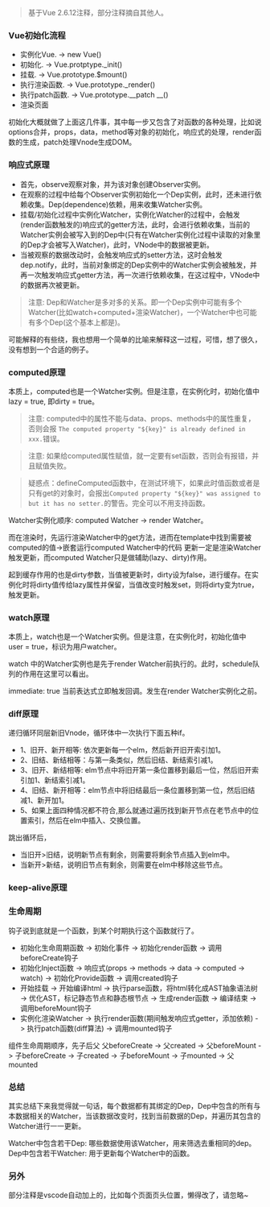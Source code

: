 <!--
 * @Author: Li Jian
 * @Date: 2021-03-24 13:23:17
 * @LastEditTime: 2021-06-10 14:35:48
 * @LastEditors: Li Jian
-->
> 基于Vue 2.6.12注释，部分注释摘自其他人。

### Vue初始化流程

- 实例化Vue. -> new Vue()
- 初始化. -> Vue.protptype._init()
- 挂载. -> Vue.prototype.$mount()
- 执行渲染函数. -> Vue.prototype._render()
- 执行patch函数. -> Vue.prototype.__patch __()
- 渲染页面

初始化大概就做了上面这几件事，其中每一步又包含了对函数的各种处理，比如说options合并，props，data，method等对象的初始化，响应式的处理，render函数的生成，patch处理Vnode生成DOM。

### 响应式原理

- 首先，observe观察对象，并为该对象创建Observer实例。
- 在观察的过程中给每个Observer实例初始化一个Dep实例，此时，还未进行依赖收集。Dep(dependence)依赖，用来收集Watcher实例。
- 挂载/初始化过程中实例化Watcher，实例化Watcher的过程中，会触发(render函数触发的)响应式的getter方法，此时，会进行依赖收集，当前的Watcher实例会被写入到的Dep中(只有在Watcher实例化过程中读取的对象里的Dep才会被写入Watcher)，此时，VNode中的数据被更新。
- 当被观察的数据改动时，会触发响应式的setter方法，这时会触发dep.notify，此时，当前对象绑定的Dep实例中的Watcher实例会被触发，并再一次触发响应式getter方法，再一次进行依赖收集，在这过程中，VNode中的数据再次被更新。

> 注意: Dep和Watcher是多对多的关系。即一个Dep实例中可能有多个Watcher(比如watch+computed+渲染Watcher)，一个Watcher中也可能有多个Dep(这个基本上都是)。

可能解释的有些绕，我也想用一个简单的比喻来解释这一过程，可惜，想了很久，没有想到一个合适的例子。

### computed原理

本质上，computed也是一个Watcher实例。但是注意，在实例化时，初始化值中 lazy = true, 即dirty = true。

> 注意: computed中的属性不能与data、props、methods中的属性重复，否则会报 `The computed property "${key}" is already defined in xxx.`错误。

> 注意: 如果给computed属性赋值，就一定要有set函数，否则会有报错，并且赋值失败。

> 疑惑点：defineComputed函数中，在测试环境下，如果此时值函数或者是只有get的对象时，会报出`Computed property "${key}" was assigned to but it has no setter.`的警告。完全可以不用支持函数。

Watcher实例化顺序: computed Watcher -> render Watcher。

而在渲染时，先运行渲染Watcher中的get方法，进而在template中找到需要被computed的值->嵌套运行computed Watcher中的代码
更新一定是渲染Watcher触发更新，而computed Watcher只是做辅助(lazy、dirty)作用。

起到缓存作用的也是dirty参数，当值被更新时，dirty设为false，进行缓存。在实例化时将dirty值传给lazy属性并保留，当值改变时触发set，则将dirty变为true，触发更新。

### watch原理

本质上，watch也是一个Watcher实例。但是注意，在实例化时，初始化值中 user = true，标识为用户watcher。

watch 中的Watcher实例也是先于render Watcher前执行的。此时，schedule队列的作用在这里可以看出。

immediate: true 当前表达式立即触发回调。发生在render Watcher实例化之前。

### diff原理

递归循环同层新旧Vnode，循环体中一次执行下面五种if。
- 1、旧开、新开相等: 依次更新每一个elm，然后新开旧开索引加1。
- 2、旧结、新结相等：与第一条类似，然后旧结、新结索引减1。
- 3、旧开、新结相等: elm节点中将旧开第一条位置移到最后一位，然后旧开索引加1、新结索引减1。
- 4、旧结、新开相等：elm节点中将旧结最后一条位置移到第一位，然后旧结减1、新开加1。
- 5、如果上面四种情况都不符合,那么就通过遍历找到新开节点在老节点中的位置索引，然后在elm中插入、交换位置。

跳出循环后，
- 当旧开>旧结，说明新节点有剩余，则需要将剩余节点插入到elm中。
- 当新开>新结，说明旧节点有剩余，则需要在elm中移除这些节点。

### keep-alive原理

### 生命周期

钩子说到底就是一个函数，到某个时期执行这个函数就行了。
- 初始化生命周期函数 -> 初始化事件 -> 初始化render函数 -> 调用beforeCreate钩子
- 初始化Inject函数 -> 响应式(props -> methods -> data -> computed -> watch) -> 初始化Provide函数 -> 调用created钩子
- 开始挂载 -> 开始编译html -> 执行parse函数，将html转化成AST抽象语法树 -> 优化AST，标记静态节点和静态根节点 -> 生成render函数 -> 编译结束 -> 调用beforeMount钩子
- 实例化渲染Watcher -> 执行render函数(期间触发响应式getter，添加依赖) -> 执行patch函数(diff算法) -> 调用mounted钩子

组件生命周期顺序，先子后父
父beforeCreate -> 父created -> 父beforeMount -> 子beforeCreate -> 子created -> 子beforeMount -> 子mounted -> 父mounted

### 总结

其实总结下来我觉得就一句话，每个数据都有其绑定的Dep，Dep中包含的所有与本数据相关的Watcher，当该数据改变时，找到当前数据的Dep，并遍历其包含的Watcher进行一一更新。

Watcher中包含若干Dep: 哪些数据使用该Watcher，用来筛选去重相同的dep。
Dep中包含若干Watcher: 用于更新每个Watcher中的函数。

### 另外

部分注释是vscode自动加上的，比如每个页面页头位置，懒得改了，请忽略~
